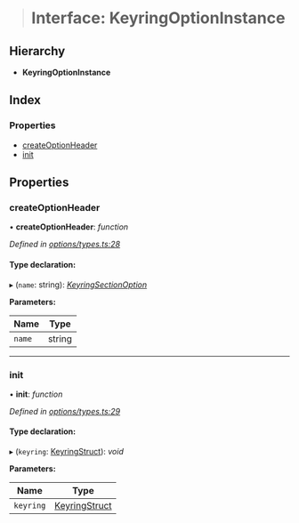 > # Interface: KeyringOptionInstance

## Hierarchy

* **KeyringOptionInstance**

## Index

### Properties

* [createOptionHeader](_options_types_.keyringoptioninstance.md#createoptionheader)
* [init](_options_types_.keyringoptioninstance.md#init)

## Properties

###  createOptionHeader

• **createOptionHeader**: *function*

*Defined in [options/types.ts:28](https://github.com/polkadot-js/ui/blob/85a8a3a/packages/ui-keyring/src/options/types.ts#L28)*

#### Type declaration:

▸ (`name`: string): *[KeyringSectionOption](_options_types_.keyringsectionoption.md)*

**Parameters:**

Name | Type |
------ | ------ |
`name` | string |

___

###  init

• **init**: *function*

*Defined in [options/types.ts:29](https://github.com/polkadot-js/ui/blob/85a8a3a/packages/ui-keyring/src/options/types.ts#L29)*

#### Type declaration:

▸ (`keyring`: [KeyringStruct](_types_.keyringstruct.md)): *void*

**Parameters:**

Name | Type |
------ | ------ |
`keyring` | [KeyringStruct](_types_.keyringstruct.md) |